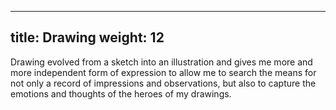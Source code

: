 
---
title: Drawing
weight: 12
---

Drawing evolved from a sketch into an illustration and gives me more and more independent form of expression to allow me to search the means for not only a record of impressions and observations, but also to capture the emotions and thoughts of the heroes of my drawings.
